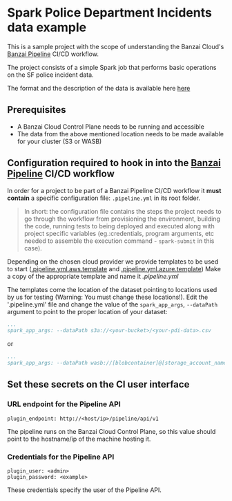 # Spark Police Department Incidents data example

This is a sample project with the scope of understanding the Banzai Cloud's [Banzai Pipeline](https://github.com/banzaicloud/pipeline) CI/CD workflow.

The project consists of a simple Spark job that performs basic operations on the SF police incident data.

The format and the description of the data is available here
[here](https://data.sfgov.org/Public-Safety/Police-Department-Incidents/tmnf-yvry "SFData")

## Prerequisites

* A Banzai Cloud Control Plane needs to be running and accessible
* The data from the above mentioned location needs to be made available for your cluster (S3 or WASB)

## Configuration required to hook in into the [Banzai Pipeline](https://github.com/banzaicloud/pipeline) CI/CD workflow

In order for a project to be part of a Banzai Pipeline CI/CD workflow it **must contain** a specific configuration file: ```.pipeline.yml``` in its root folder.

> In short: the configuration file contains the steps the project needs to go through the workflow from provisioning the environment, building the code, running tests to being deployed and executed along with project specific variables (eg.:credentials, program arguments, etc needed to assemble the execution command - `spark-submit` in this case).

Depending on the chosen cloud provider we provide templates to be used to start ([.pipeline.yml.aws.template](.pipeline.yml.aws.template) and [.pipeline.yml.azure.template](.pipeline.yml.azure.template)) Make a copy of the appropriate template and name it *.pipeline.yml*

The templates come the location of the dataset pointing to locations used by us for testing (Warning: You must change these locations!). Edit the '.pipeline.yml' file and change the value of the `spark_app_args`, `--dataPath` argument to point to the proper location of your dataset:

```yml
...
spark_app_args: --dataPath s3a://<your-bucket>/<your-pdi-data>.csv
```

or

```yml
...
spark_app_args: --dataPath wasb://[blobcontainer]@[storage_account_name].blob.core.windows.net/Police_Department_Incidents.csv
```

## Set these secrets on the CI user interface

### URL endpoint for the Pipeline API

    plugin_endpoint: http://<host/ip>/pipeline/api/v1

The pipeline runs on the Banzai Cloud Control Plane, so this value should point to the hostname/ip of the machine hosting it.

### Credentials for the Pipeline API

    plugin_user: <admin>
    plugin_password: <example>

These credentials specify the user of the Pipeline API.
